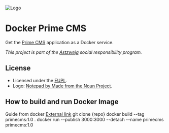 ![Logo][svg-notepad-logo]

# Docker Prime CMS
Get the [Prime CMS][github-primecms] application as a Docker service.

_This project is part of the [Astzweig][astzweig] social responsibility
program._

## License
* Licensed under the [EUPL][eupl].
* Logo: [Notepad by Made from the Noun Project][notepad-logo].


[svg-notepad-logo]: https://raw.githubusercontent.com/astzweig/docker-primecms/master/notepad-logo.svg?sanitize=true
[github-primecms]: https://github.com/birkir/prime
[astzweig]: https://astzweig.de/ges-ver
[eupl]: https://eupl.eu/1.2/en/
[notepad-logo]: https://thenounproject.com/term/notepad/1094631/

## How to build and run Docker Image
Guide from docker [External link](https://docs.docker.com/get-started/part2/)
git clone {repo}
docker build --tag primecms:1.0 .
docker run --publish 3000:3000 --detach --name primecms primecms:1.0
